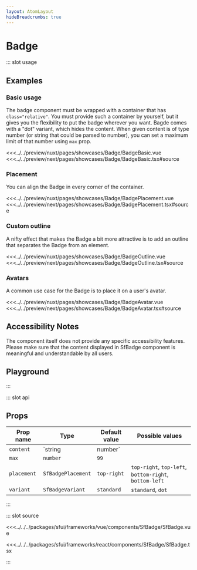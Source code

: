 ```yaml
---
layout: AtomLayout
hideBreadcrumbs: true
---
```


# Badge

::: slot usage

## Examples

### Basic usage

The badge component must be wrapped with a container that has `class="relative"`. You must provide such a container by yourself, but it gives you the flexibility to put the badge wherever you want. Bagde comes with a "dot" variant, which hides the content. When given content is of type number (or string that could be parsed to number), you can set a maximum limit of that number using `max` prop.

<Showcase showcase-name="Badge/BadgeBasic">
<!-- vue -->
<<<../../preview/nuxt/pages/showcases/Badge/BadgeBasic.vue
<!-- end vue -->
<!-- react -->
<<<../../preview/next/pages/showcases/Badge/BadgeBasic.tsx#source
<!-- end react -->
</Showcase>

### Placement

You can align the Badge in every corner of the container.

<Showcase showcase-name="Badge/BadgePlacement">
<!-- vue -->
<<<../../preview/nuxt/pages/showcases/Badge/BadgePlacement.vue
<!-- end vue -->
<!-- react -->
<<<../../preview/next/pages/showcases/Badge/BadgePlacement.tsx#source
<!-- end react -->
</Showcase>

### Custom outline

A nifty effect that makes the Badge a bit more attractive is to add an outline that separates the Badge from an element.

<Showcase showcase-name="Badge/BadgeOutline">
<!-- vue -->
<<<../../preview/nuxt/pages/showcases/Badge/BadgeOutline.vue
<!-- end vue -->
<!-- react -->
<<<../../preview/next/pages/showcases/Badge/BadgeOutline.tsx#source
<!-- end react -->
</Showcase>

### Avatars

A common use case for the Badge is to place it on a user's avatar.

<Showcase showcase-name="Badge/BadgeAvatar">
<!-- vue -->
<<<../../preview/nuxt/pages/showcases/Badge/BadgeAvatar.vue
<!-- end vue -->
<!-- react -->
<<<../../preview/next/pages/showcases/Badge/BadgeAvatar.tsx#source
<!-- end react -->
</Showcase>

## Accessibility Notes

The component itself does not provide any specific accessibility features. Please make sure that the content displayed in SfBadge component is meaningful and understandable by all users.

## Playground

<Generate style="height: 380px" />

:::

::: slot api

## Props

| Prop name   | Type               | Default value | Possible values                                        |
| ----------- | ------------------ | ------------- | ------------------------------------------------------ |
| `content`   | `string            | number`       |                                                        |
| `max`       | `number`           | `99`          |                                                        |
| `placement` | `SfBadgePlacement` | `top-right`   | `top-right`, `top-left`, `bottom-right`, `bottom-left` |
| `variant`   | `SfBadgeVariant`   | `standard`    | `standard`, `dot`                                      |

:::

::: slot source
<SourceCode>

<!-- vue -->

<<<../../../packages/sfui/frameworks/vue/components/SfBadge/SfBadge.vue

<!-- end vue -->
<!-- react -->

<<<../../../packages/sfui/frameworks/react/components/SfBadge/SfBadge.tsx

<!-- end react -->
</SourceCode>
:::
